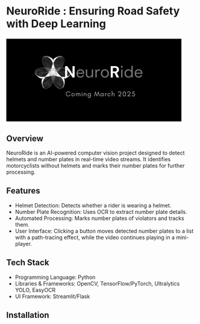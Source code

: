 # NeuroRide : Ensuring Road Safety with Deep Learning

###

<img src="https://github.com/ShivankXD/ShivankXD/blob/main/NeuroRidedet.png" style="max-width: 100%; height: auto;">

###

## Overview
NeuroRide is an AI-powered computer vision project designed to detect helmets and number plates in real-time video streams. It identifies motorcyclists without helmets and marks their number plates for further processing.

## Features
- Helmet Detection: Detects whether a rider is wearing a helmet.
- Number Plate Recognition: Uses OCR to extract number plate details.
- Automated Processing: Marks number plates of violators and tracks them.
- User Interface: Clicking a button moves detected number plates to a list with a path-tracing effect, while the video continues playing in a mini-player.

## Tech Stack
- Programming Language: Python
- Libraries & Frameworks: OpenCV, TensorFlow/PyTorch, Ultralytics YOLO, EasyOCR
- UI Framework: Streamlit/Flask

## Installation
 ``` sh

```
